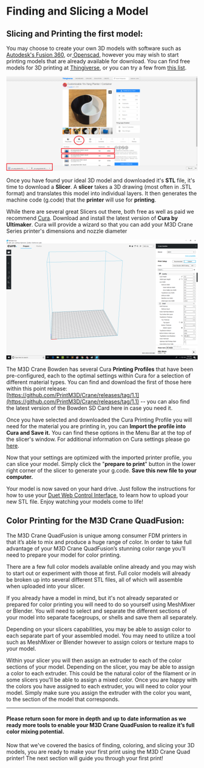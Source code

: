 # Finding and Slicing a Model

## Slicing and Printing the first model: <a id="gmail-slicing-and-printing-the-first-model"></a>

You may choose to create your own 3D models with software such as [Autodesk's Fusion 360](https://www.autodesk.com/products/fusion-360/overview), or[ Openscad](http://www.openscad.org/downloads.html), however you may wish to start printing models that are already available for download. You can find free models for 3D printing at [Thingiverse](https://www.thingiverse.com/), or you can try a few from [this list](https://all3dp.com/1/free-stl-files-3d-printer-models-3d-print-files-stl-download/).

![](../.gitbook/assets/image%20%287%29.png)

Once you have found your ideal 3D model and downloaded it's **STL** file, it's time to download a **Slicer**. A **slicer** takes a 3D drawing \(most often in .STL format\) and translates this model into individual layers. It then generates the machine code \(g.code\) that the **printer** will use for **printing**.

While there are several great Slicers out there, both free as well as paid we recommend [Cura](https://ultimaker.com/en/products/ultimaker-cura-software). Download and install the latest version of **Cura by Ultimaker**. Cura will provide a wizard so that you can add your M3D Crane Series printer's dimensions and nozzle diameter

![Cura](../.gitbook/assets/cura1.png)

The M3D Crane Bowden has several Cura **Printing Profiles** that have been pre-configured, each to the optimal settings within Cura for a selection of different material types. You can find and download the first of those here within this point release:  [https://github.com/PrintM3D/Crane/releases/tag/1.1](https://github.com/PrintM3D/Crane/releases/tag/1.1) -- you can also find the latest version of the Bowden SD Card here in case you need it.

Once you have selected and downloaded the Cura Printing Profile you will need for the material you are printing in, you can **Import the profile into Cura and Save it.** You can find these options in the Menu Bar at the top of the slicer's window. For additional information on Cura settings please go [here](https://ultimaker.com/en/products/ultimaker-cura-software).

Now that your settings are optimized with the imported printer profile, you can slice your model. Simply click the "**prepare to print**" button in the lower right corner of the slicer to generate your g.code. **Save this new file to your computer.** 

Your model is now saved on your hard drive. Just follow the instructions for how to use your [Duet Web Control Interface](https://crane.printm3d.com/~/drafts/-LMGnnAn5_tvVgYh8GkJ/primary/v/master/duet-web-interface-new), to learn how to upload your new STL file. Enjoy watching your models come to life! 

## **Color Printing for the M3D Crane QuadFusion:**

The M3D Crane QuadFusion is unique among consumer FDM printers in that it’s able to mix and produce a huge range of color. In order to take full advantage of your M3D Crane QuadFusion’s stunning color range you’ll need to prepare your model for color printing.  


There are a few full color models available online already and you may wish to start out or experiment with those at first. Full color models will already be broken up into several different STL files, all of which will assemble when uploaded into your slicer.  

If you already have a model in mind, but it's not already separated or prepared for color printing you will need to do so yourself using MeshMixer or Blender. You will need to select and separate the different sections of your model into separate facegroups, or shells and save them all separately. 

Depending on your slicers capabilities, you may be able to assign color to each separate part of your assembled model. You may need to utilize a tool such as MeshMixer or Blender however to assign colors or texture maps to your model.

Within your slicer you will then assign an extruder to each of the color sections of your model. Depending on the slicer, you may be able to assign a color to each extruder. This could be the natural color of the filament or in some slicers you'll be able to assign a mixed color. Once you are happy with the colors you have assigned to each extruder, you will need to color your model. Simply make sure you assign the extruder with the color you want, to the section of the model that corresponds.    
****

#### **Please return soon for more in depth and up to date information as we ready more tools to enable your M3D Crane QuadFusion to realize it’s full color mixing potential.**    

Now that we've covered the basics of finding, coloring, and slicing your 3D models, you are ready to make your first print using the M3D Crane Quad printer! The next section will guide you through your first print!    



